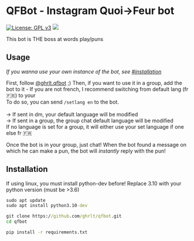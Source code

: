 # QFBot - Instagram Quoi->Feur bot
[![License: GPL v3](https://img.shields.io/badge/License-GPL%20v3-blue.svg)](http://www.gnu.org/licenses/gpl-3.0)
![](https://komarev.com/ghpvc/?username=ghrlt-qfbot&color=brightgreen&label=Repository%20views)

This bot is THE boss at words play/puns


## Usage
*If you wanna use your own instance of the bot, see [#installation](#installation)*

First, follow [@ghrlt.qfbot](https://instagram.com/ghrlt.qfbot) ;)
Then, if you want to use it in a group, add the bot to it
	- If you are not french, I recommend switching from default lang (fr 🇫🇷) to your<br>
	To do so, you can send `/setlang en` to the bot.<br><br>
	-> If sent in dm, your default language will be modified<br>
	-> If sent in a group, the group chat default language will be modified<br>
	If no language is set for a group, it will either use your set language if one else fr 🇫🇷 


Once the bot is in your group, just chat! When the bot found a message on which he can make a pun, the bot will *instantly* reply with the pun!


## Installation
If using linux, you must install python-dev before! Replace 3.10 with your python version (must be >3.6)
```cmd
sudo apt update
sudo apt install python3.10-dev
```
```cmd
git clone https://github.com/ghrlt/qfbot.git
cd qfbot

pip install -r requirements.txt
```
